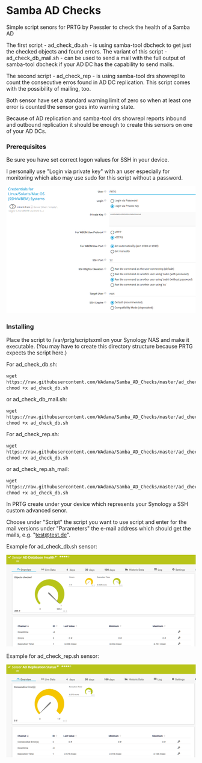 # Samba AD Checks
Simple script senors for PRTG by Paessler to check the health of a Samba AD

The first script - ad_check_db.sh - is using samba-tool dbcheck to get just the checked objects and found errors. The variant of this script - ad_check_db_mail.sh - can be used to send a mail with the full output of samba-tool dbcheck if your AD DC has the capability to send mails.

The second script - ad_check_rep - is using samba-tool drs showrepl to count the consecutive erros found in AD DC replication. This script comes with the possibility of mailing, too.

Both sensor have set a standard warning limit of zero so when at least one error is counted the sensor goes into warning state.

Because of AD replication and samba-tool drs showrepl reports inbound and outbound replication it should be enough to create this sensors on one of your AD DCs.

### Prerequisites

Be sure you have set correct logon values for SSH in your device.

I personally use "Login via private key" with an user especially for monitoring which also may use sudo for this script without a password.

![Screenshot1](https://github.com/WAdama/Samba_AD_Checks/blob/master/images/ssh_settings.png)

### Installing

Place the script to /var/prtg/scriptsxml on your Synology NAS and make it executable. (You may have to create this directory structure because PRTG expects the script here.)

For ad_check_db.sh:
```
wget https://raw.githubusercontent.com/WAdama/Samba_AD_Checks/master/ad_check_db.sh
chmod +x ad_check_db.sh
```
or ad_check_db_mail.sh:

```
wget https://raw.githubusercontent.com/WAdama/Samba_AD_Checks/master/ad_check_db_mail.sh
chmod +x ad_check_db.sh
```
For ad_check_rep.sh:
```
wget https://raw.githubusercontent.com/WAdama/Samba_AD_Checks/master/ad_check_rep.sh
chmod +x ad_check_db.sh
```
or ad_check_rep.sh_mail:

```
wget https://raw.githubusercontent.com/WAdama/Samba_AD_Checks/master/ad_check_rep_mail.sh
chmod +x ad_check_db.sh
```

In PRTG create under your device which represents your Synology a SSH custom advanced senor.

Choose under "Script" the script you want to use script and enter for the mail versions under "Parameters" the e-mail address which should get the mails, e.g. "test@test.de".

Example for ad_check_db.sh sensor:

![Screenshot1](https://github.com/WAdama/Samba_AD_Checks/blob/master/images/AD_Database_Health_Sensor.png)


Example for ad_check_rep.sh sensor:

![Screenshot1](https://github.com/WAdama/Samba_AD_Checks/blob/master/images/AD_Replication_Sensor.png)
